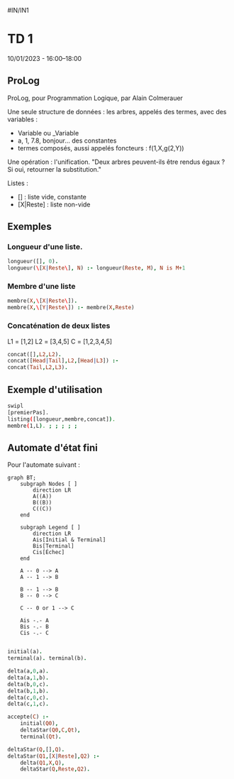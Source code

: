 #IN/IN1 
# TD 1
10/01/2023 - 16:00–18:00
## ProLog
ProLog, pour Programmation Logique, par Alain Colmerauer

Une seule structure de données : les arbres, appelés des termes, avec des variables :
- Variable ou \_Variable
- a, 1, 7.8, bonjour... des constantes
- termes composés, aussi appelés foncteurs : f(1,X,g(2,Y))

Une opération : l'unification. "Deux arbres peuvent-ils être rendus égaux ? Si oui, retourner la substitution."

Listes :
- \[\] : liste vide, constante
- \[X|Reste\] : liste non-vide

## Exemples
### Longueur d'une liste.

```ProLog
longueur([], 0).
longueur(\[X|Reste\], N) :- longueur(Reste, M), N is M+1
```

### Membre d'une liste
```ProLog
membre(X,\[X|Reste\]).
membre(X,\[Y|Reste\]) :- membre(X,Reste)
```

### Concaténation de deux listes
L1 = \[1,2\]
L2 = \[3,4,5\]
C = \[1,2,3,4,5\]

```ProLog
concat([],L2,L2).
concat([Head|Tail],L2,[Head|L3]) :-
concat(Tail,L2,L3).
```

## Exemple d'utilisation
```bash
swipl
[premierPas].
listing([longueur,membre,concat]).
membre(1,L). ; ; ; ; ;
```

## Automate d'état fini
Pour l'automate suivant :
```mermaid
graph BT;
	subgraph Nodes [ ]
		direction LR
		A((A))
		B((B))
		C((C))
	end
	
	subgraph Legend [ ]
		direction LR
		Ais[Initial & Terminal]
		Bis[Terminal]
		Cis[Échec]
	end
	
	A -- 0 --> A
	A -- 1 --> B
	
	B -- 1 --> B
	B -- 0 --> C
	
	C -- 0 or 1 --> C
	
	Ais -.- A
	Bis -.- B
	Cis -.- C
```

```
```
```ProLog
initial(a).
terminal(a). terminal(b).

delta(a,0,a).
delta(a,1,b).
delta(b,0,c).
delta(b,1,b).
delta(c,0,c).
delta(c,1,c).

accepte(C) :-
    initial(Q0),
    deltaStar(Q0,C,Qt),
    terminal(Qt).

deltaStar(Q,[],Q).
deltaStar(Q1,[X|Reste],Q2) :-
    delta(Q1,X,Q),
    deltaStar(Q,Reste,Q2).
```